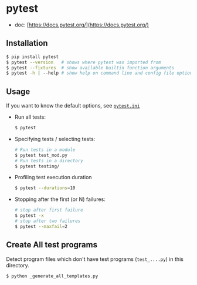 # pytest

- doc: [https://docs.pytest.org/](https://docs.pytest.org/)

## Installation

```sh
$ pip install pytest
$ pytest --version   # shows where pytest was imported from
$ pytest --fixtures  # show available builtin function arguments
$ pytest -h | --help # show help on command line and config file options
```

## Usage

If you want to know the default options, see [`pytest.ini`](https://github.com/iwasakishuto/python-package-template/blob/master/pytest.ini)

- Run all tests:
    ```sh
    $ pytest
    ```
- Specifying tests / selecting tests:
    ```sh
    # Run tests in a module
    $ pytest test_mod.py
    # Run tests in a directory
    $ pytest testing/
    ```
- Profiling test execution duration
    ```sh
    $ pytest --durations=10
    ```
- Stopping after the first (or N) failures:
    ```sh
    # stop after first failure
    $ pytest -x
    # stop after two failures
    $ pytest --maxfail=2
    ```

## Create All test programs

Detect program files which don't have test programs (`test_....py`) in this directory.

```sh
$ python _generate_all_templates.py
```